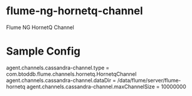 flume-ng-hornetq-channel
========================

Flume NG HornetQ Channel

Sample Config
=============

agent.channels.cassandra-channel.type = com.btoddb.flume.channels.hornetq.HornetqChannel
agent.channels.cassandra-channel.dataDir = /data/flume/server/flume-hornetq
agent.channels.cassandra-channel.maxChannelSize = 10000000
